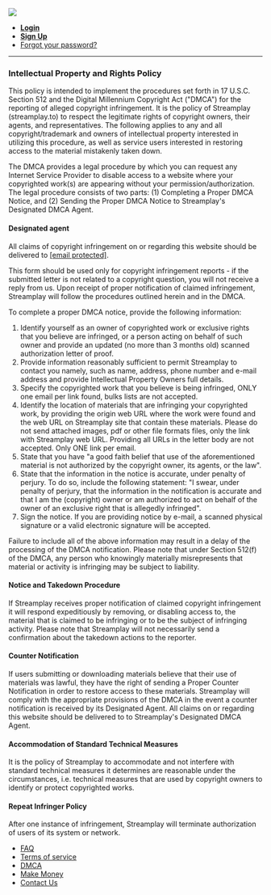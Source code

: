 [![](/img/logo.png)](https://streampiay.fun/)

* [**Login**](https://streampiay.fun/login.html)
* [**Sign Up**](https://streampiay.fun/?op=registration)
* [Forgot your password?](https://streampiay.fun/?op=forgot_pass)

* * *

### Intellectual Property and Rights Policy

This policy is intended to implement the procedures set forth in 17 U.S.C. Section 512 and the Digital Millennium Copyright Act ("DMCA") for the reporting of alleged copyright infringement. It is the policy of Streamplay (streamplay.to) to respect the legitimate rights of copyright owners, their agents, and representatives. The following applies to any and all copyright/trademark and owners of intellectual property interested in utilizing this procedure, as well as service users interested in restoring access to the material mistakenly taken down.  
  
The DMCA provides a legal procedure by which you can request any Internet Service Provider to disable access to a website where your copyrighted work(s) are appearing without your permission/authorization. The legal procedure consists of two parts: (1) Completing a Proper DMCA Notice, and (2) Sending the Proper DMCA Notice to Streamplay's Designated DMCA Agent.  
  

#### Designated agent

All claims of copyright infringement on or regarding this website should be delivered to [\[email protected\]](https://streampiay.fun/cdn-cgi/l/email-protection).  
  
This form should be used only for copyright infringement reports - if the submitted letter is not related to a copyright question, you will not receive a reply from us. Upon receipt of proper notification of claimed infringement, Streamplay will follow the procedures outlined herein and in the DMCA.  
  
To complete a proper DMCA notice, provide the following information:

1. Identify yourself as an owner of copyrighted work or exclusive rights that you believe are infringed, or a person acting on behalf of such owner and provide an updated (no more than 3 months old) scanned authorization letter of proof.
2. Provide information reasonably sufficient to permit Streamplay to contact you namely, such as name, address, phone number and e-mail address and provide Intellectual Property Owners full details.
3. Specify the copyrighted work that you believe is being infringed, ONLY one email per link found, bulks lists are not accepted.
4. Identify the location of materials that are infringing your copyrighted work, by providing the origin web URL where the work were found and the web URL on Streamplay site that contain these materials. Please do not send attached images, pdf or other file formats files, only the link with Streamplay web URL. Providing all URLs in the letter body are not accepted. Only ONE link per email.
5. State that you have "a good faith belief that use of the aforementioned material is not authorized by the copyright owner, its agents, or the law".
6. State that the information in the notice is accurate, under penalty of perjury. To do so, include the following statement: "I swear, under penalty of perjury, that the information in the notification is accurate and that I am the (copyright) owner or am authorized to act on behalf of the owner of an exclusive right that is allegedly infringed".
7. Sign the notice. If you are providing notice by e-mail, a scanned physical signature or a valid electronic signature will be accepted.

  
  
Failure to include all of the above information may result in a delay of the processing of the DMCA notification. Please note that under Section 512(f) of the DMCA, any person who knowingly materially misrepresents that material or activity is infringing may be subject to liability.  
  

#### Notice and Takedown Procedure

If Streamplay receives proper notification of claimed copyright infringement it will respond expeditiously by removing, or disabling access to, the material that is claimed to be infringing or to be the subject of infringing activity. Please note that Streamplay will not necessarily send a confirmation about the takedown actions to the reporter.  
  

#### Counter Notification

If users submitting or downloading materials believe that their use of materials was lawful, they have the right of sending a Proper Counter Notification in order to restore access to these materials. Streamplay will comply with the appropriate provisions of the DMCA in the event a counter notification is received by its Designated Agent. All claims on or regarding this website should be delivered to to Streamplay's Designated DMCA Agent.  
  

#### Accommodation of Standard Technical Measures

It is the policy of Streamplay to accommodate and not interfere with standard technical measures it determines are reasonable under the circumstances, i.e. technical measures that are used by copyright owners to identify or protect copyrighted works.  
  

#### Repeat Infringer Policy

After one instance of infringement, Streamplay will terminate authorization of users of its system or network.

  
  

* [FAQ](https://streampiay.fun/faq)
* [Terms of service](https://streampiay.fun/tos)
* [DMCA](https://streampiay.fun/dmca)
* [Make Money](https://streampiay.fun/make_money.html)
* [Contact Us](https://streampiay.fun/contact)